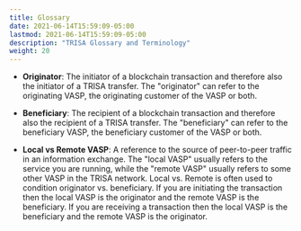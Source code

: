 ```yaml
---
title: Glossary
date: 2021-06-14T15:59:09-05:00
lastmod: 2021-06-14T15:59:09-05:00
description: "TRISA Glossary and Terminology"
weight: 20
---
```


- **Originator**: The initiator of a blockchain transaction and therefore also the initiator of a TRISA transfer. The "originator" can refer to the originating VASP, the originating customer of the VASP or both.

- **Beneficiary**: The recipient of a blockchain transaction and therefore also the recipient of a TRISA transfer. The "beneficiary" can refer to the beneficiary VASP, the beneficiary customer of the VASP or both.

- **Local vs Remote VASP**: A reference to the source of peer-to-peer traffic in an information exchange. The "local VASP" usually refers to the service you are running, while the "remote VASP" usually refers to some other VASP in the TRISA network. Local vs. Remote is often used to condition originator vs. beneficiary. If you are initiating the transaction then the local VASP is the originator and the remote VASP is the beneficiary. If you are receiving a transaction then the local VASP is the beneficiary and the remote VASP is the originator.